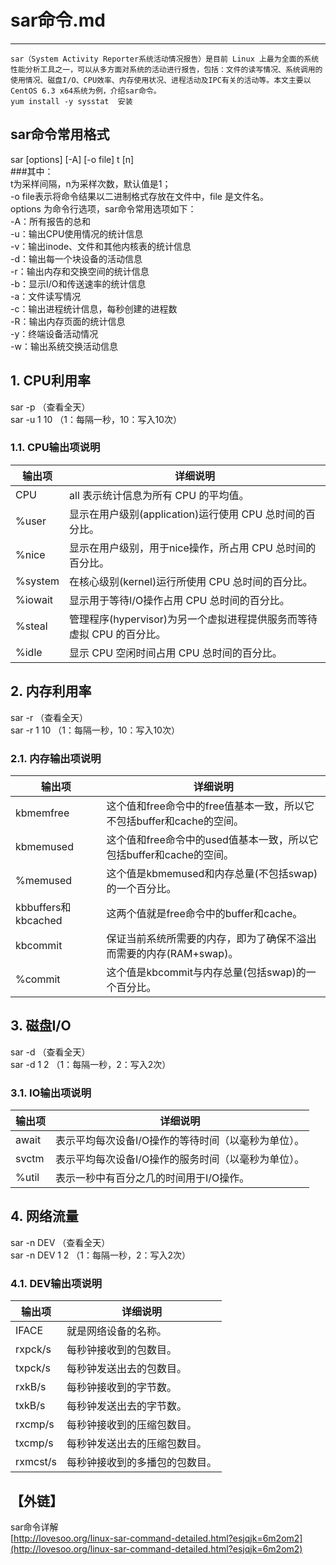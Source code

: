 # sar命令.md
---  
    sar（System Activity Reporter系统活动情况报告）是目前 Linux 上最为全面的系统性能分析工具之一，可以从多方面对系统的活动进行报告，包括：文件的读写情况、系统调用的使用情况、磁盘I/O、CPU效率、内存使用状况、进程活动及IPC有关的活动等。本文主要以CentOS 6.3 x64系统为例，介绍sar命令。  
    yum install -y sysstat  安装

## sar命令常用格式  
sar [options] [-A] [-o file] t [n]  
###其中：  
    t为采样间隔，n为采样次数，默认值是1；  
    -o file表示将命令结果以二进制格式存放在文件中，file 是文件名。  
    options 为命令行选项，sar命令常用选项如下：   
            -A：所有报告的总和  
            -u：输出CPU使用情况的统计信息  
            -v：输出inode、文件和其他内核表的统计信息  
            -d：输出每一个块设备的活动信息  
            -r：输出内存和交换空间的统计信息  
            -b：显示I/O和传送速率的统计信息  
            -a：文件读写情况  
            -c：输出进程统计信息，每秒创建的进程数  
            -R：输出内存页面的统计信息  
            -y：终端设备活动情况  
            -w：输出系统交换活动信息  

## 1. CPU利用率
sar -p （查看全天）  
sar -u 1 10 （1：每隔一秒，10：写入10次）  
### 1.1. CPU输出项说明
| 输出项     | 详细说明                                          |
|---------|-----------------------------------------------|
| CPU     | all 表示统计信息为所有 CPU 的平均值。                       |
| %user   | 显示在用户级别\(application\)运行使用 CPU 总时间的百分比。       |
| %nice   | 显示在用户级别，用于nice操作，所占用 CPU 总时间的百分比。             |
| %system | 在核心级别\(kernel\)运行所使用 CPU 总时间的百分比。             |
| %iowait | 显示用于等待I/O操作占用 CPU 总时间的百分比。                    |
| %steal  | 管理程序\(hypervisor\)为另一个虚拟进程提供服务而等待虚拟 CPU 的百分比。 |
| %idle   | 显示 CPU 空闲时间占用 CPU 总时间的百分比。                    |

## 2. 内存利用率  
sar -r （查看全天）  
sar -r 1 10 （1：每隔一秒，10：写入10次）  
### 2.1. 内存输出项说明
| 输出项                | 详细说明                                          |
|--------------------|-----------------------------------------------|
| kbmemfree          | 这个值和free命令中的free值基本一致，所以它不包括buffer和cache的空间。 |
| kbmemused          | 这个值和free命令中的used值基本一致，所以它包括buffer和cache的空间。   |
| %memused           | 这个值是kbmemused和内存总量\(不包括swap\)的一个百分比。          |
| kbbuffers和kbcached | 这两个值就是free命令中的buffer和cache。                   |
| kbcommit           | 保证当前系统所需要的内存，即为了确保不溢出而需要的内存\(RAM\+swap\)。     |
| %commit            | 这个值是kbcommit与内存总量\(包括swap\)的一个百分比。            |

## 3. 磁盘I/O  
sar -d （查看全天）  
sar -d 1 2 （1：每隔一秒，2：写入2次）  
### 3.1. IO输出项说明  
| 输出项   | 详细说明                        |
|-------|-----------------------------|
| await | 表示平均每次设备I/O操作的等待时间（以毫秒为单位）。 |
| svctm | 表示平均每次设备I/O操作的服务时间（以毫秒为单位）。 |
| %util | 表示一秒中有百分之几的时间用于I/O操作。       |

## 4. 网络流量  
sar -n DEV （查看全天）  
sar -n DEV 1 2 （1：每隔一秒，2：写入2次）  
### 4.1. DEV输出项说明  
| 输出项      | 详细说明            |
|----------|-----------------|
| IFACE    | 就是网络设备的名称。      |
| rxpck/s  | 每秒钟接收到的包数目。     |
| txpck/s  | 每秒钟发送出去的包数目。    |
| rxkB/s   | 每秒钟接收到的字节数。     |
| txkB/s   | 每秒钟发送出去的字节数。    |
| rxcmp/s  | 每秒钟接收到的压缩包数目。   |
| txcmp/s  | 每秒钟发送出去的压缩包数目。  |
| rxmcst/s | 每秒钟接收到的多播包的包数目。 |


## 【外链】  
sar命令详解  
[http://lovesoo.org/linux-sar-command-detailed.html?esjqjk=6m2om2](http://lovesoo.org/linux-sar-command-detailed.html?esjqjk=6m2om2)


